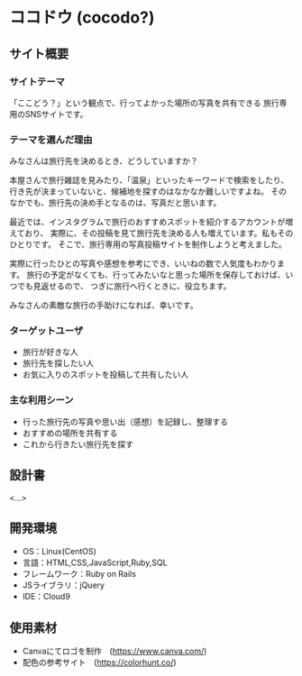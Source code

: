 # ココドウ (cocodo?)

## サイト概要

### サイトテーマ
「ここどう？」という観点で、行ってよかった場所の写真を共有できる
旅行専用のSNSサイトです。

### テーマを選んだ理由
みなさんは旅行先を決めるとき、どうしていますか？

本屋さんで旅行雑誌を見みたり、「温泉」といったキーワードで検索をしたり、
行き先が決まっていないと、候補地を探すのはなかなか難しいですよね。
そのなかでも、旅行先の決め手となるのは、写真だと思います。

最近では、インスタグラムで旅行のおすすめスポットを紹介するアカウントが増えており、
実際に、その投稿を見て旅行先を決める人も増えています。私もそのひとりです。
そこで、旅行専用の写真投稿サイトを制作しようと考えました。

実際に行ったひとの写真や感想を参考にでき、いいねの数で人気度もわかります。
旅行の予定がなくても、行ってみたいなと思った場所を保存しておけば、いつでも見返せるので、
つぎに旅行へ行くときに、役立ちます。

みなさんの素敵な旅行の手助けになれば、幸いです。


### ターゲットユーザ
- 旅行が好きな人
- 旅行先を探したい人
- お気に入りのスポットを投稿して共有したい人

### 主な利用シーン
- 行った旅行先の写真や思い出（感想）を記録し、整理する
- おすすめの場所を共有する
- これから行きたい旅行先を探す

## 設計書
<...>

## 開発環境
- OS：Linux(CentOS)
- 言語：HTML,CSS,JavaScript,Ruby,SQL
- フレームワーク：Ruby on Rails
- JSライブラリ：jQuery
- IDE：Cloud9

## 使用素材
- Canvaにてロゴを制作　(https://www.canva.com/)
- 配色の参考サイト　(https://colorhunt.co/)
